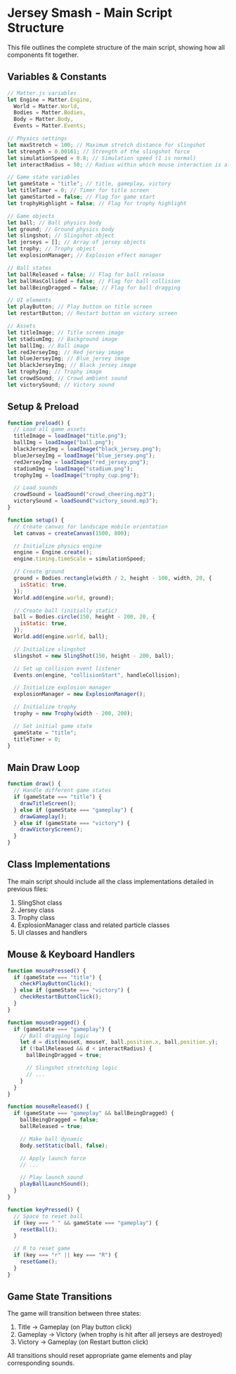 # Jersey Smash - Main Script Structure

This file outlines the complete structure of the main script, showing how all components fit together.

## Variables & Constants

```javascript
// Matter.js variables
let Engine = Matter.Engine,
  World = Matter.World,
  Bodies = Matter.Bodies,
  Body = Matter.Body,
  Events = Matter.Events;

// Physics settings
let maxStretch = 100; // Maximum stretch distance for slingshot
let strength = 0.00161; // Strength of the slingshot force
let simulationSpeed = 0.8; // Simulation speed (1 is normal)
let interactRadius = 50; // Radius within which mouse interaction is allowed

// Game state variables
let gameState = "title"; // title, gameplay, victory
let titleTimer = 0; // Timer for title screen
let gameStarted = false; // Flag for game start
let trophyHighlight = false; // Flag for trophy highlight

// Game objects
let ball; // Ball physics body
let ground; // Ground physics body
let slingshot; // Slingshot object
let jerseys = []; // Array of jersey objects
let trophy; // Trophy object
let explosionManager; // Explosion effect manager

// Ball states
let ballReleased = false; // Flag for ball release
let ballHasCollided = false; // Flag for ball collision
let ballBeingDragged = false; // Flag for ball dragging

// UI elements
let playButton; // Play button on title screen
let restartButton; // Restart button on victory screen

// Assets
let titleImage; // Title screen image
let stadiumImg; // Background image
let ballImg; // Ball image
let redJerseyImg; // Red jersey image
let blueJerseyImg; // Blue jersey image
let blackJerseyImg; // Black jersey image
let trophyImg; // Trophy image
let crowdSound; // Crowd ambient sound
let victorySound; // Victory sound
```

## Setup & Preload

```javascript
function preload() {
  // Load all game assets
  titleImage = loadImage("title.png");
  ballImg = loadImage("ball.png");
  blackJerseyImg = loadImage("black_jersey.png");
  blueJerseyImg = loadImage("blue_jersey.png");
  redJerseyImg = loadImage("red_jersey.png");
  stadiumImg = loadImage("stadium.png");
  trophyImg = loadImage("trophy_cup.png");

  // Load sounds
  crowdSound = loadSound("crowd_cheering.mp3");
  victorySound = loadSound("victory_sound.mp3");
}

function setup() {
  // Create canvas for landscape mobile orientation
  let canvas = createCanvas(1500, 800);

  // Initialize physics engine
  engine = Engine.create();
  engine.timing.timeScale = simulationSpeed;

  // Create ground
  ground = Bodies.rectangle(width / 2, height - 100, width, 20, {
    isStatic: true,
  });
  World.add(engine.world, ground);

  // Create ball (initially static)
  ball = Bodies.circle(150, height - 200, 20, {
    isStatic: true,
  });
  World.add(engine.world, ball);

  // Initialize slingshot
  slingshot = new SlingShot(150, height - 200, ball);

  // Set up collision event listener
  Events.on(engine, "collisionStart", handleCollision);

  // Initialize explosion manager
  explosionManager = new ExplosionManager();

  // Initialize trophy
  trophy = new Trophy(width - 200, 200);

  // Set initial game state
  gameState = "title";
  titleTimer = 0;
}
```

## Main Draw Loop

```javascript
function draw() {
  // Handle different game states
  if (gameState === "title") {
    drawTitleScreen();
  } else if (gameState === "gameplay") {
    drawGameplay();
  } else if (gameState === "victory") {
    drawVictoryScreen();
  }
}
```

## Class Implementations

The main script should include all the class implementations detailed in previous files:

1. SlingShot class
2. Jersey class
3. Trophy class
4. ExplosionManager class and related particle classes
5. UI classes and handlers

## Mouse & Keyboard Handlers

```javascript
function mousePressed() {
  if (gameState === "title") {
    checkPlayButtonClick();
  } else if (gameState === "victory") {
    checkRestartButtonClick();
  }
}

function mouseDragged() {
  if (gameState === "gameplay") {
    // Ball dragging logic
    let d = dist(mouseX, mouseY, ball.position.x, ball.position.y);
    if (!ballReleased && d < interactRadius) {
      ballBeingDragged = true;

      // Slingshot stretching logic
      // ...
    }
  }
}

function mouseReleased() {
  if (gameState === "gameplay" && ballBeingDragged) {
    ballBeingDragged = false;
    ballReleased = true;

    // Make ball dynamic
    Body.setStatic(ball, false);

    // Apply launch force
    // ...

    // Play launch sound
    playBallLaunchSound();
  }
}

function keyPressed() {
  // Space to reset ball
  if (key === " " && gameState === "gameplay") {
    resetBall();
  }

  // R to reset game
  if (key === "r" || key === "R") {
    resetGame();
  }
}
```

## Game State Transitions

The game will transition between three states:

1. Title → Gameplay (on Play button click)
2. Gameplay → Victory (when trophy is hit after all jerseys are destroyed)
3. Victory → Gameplay (on Restart button click)

All transitions should reset appropriate game elements and play corresponding sounds.
